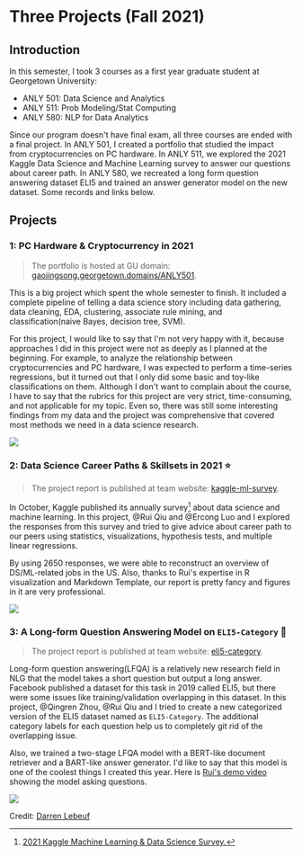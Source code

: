 # Three Projects (Fall 2021)


## Introduction

In this semester, I took 3 courses as a first year graduate student at Georgetown University: 

 - ANLY 501: Data Science and Analytics
 - ANLY 511: Prob Modeling/Stat Computing
 - ANLY 580: NLP for Data Analytics

Since our program doesn't have final exam, all three courses are ended with a final project. In ANLY 501, I created a portfolio that studied the impact from cryptocurrencies on PC hardware. In ANLY 511, we explored the 2021 Kaggle Data Science and Machine Learning survey to answer our questions about career path. In ANLY 580, we recreated a long form question answering dataset ELI5 and trained an answer generator model on the new dataset. Some records and links below.

## Projects

### 1: PC Hardware & Cryptocurrency in 2021

> The portfolio is hosted at GU domain: [gaojingsong.georgetown.domains/ANLY501](https://gaojingsong.georgetown.domains/ANLY501/1_introduction.html).

This is a big project which spent the whole semester to finish. It included a complete pipeline of telling a data science story including data gathering, data cleaning, EDA, clustering, associate rule mining, and classification(naive Bayes, decision tree, SVM). 

For this project, I would like to say that I'm not very happy with it, because approaches I did in this project were not as deeply as I planned at the beginning. For example, to analyze the relationship between cryptocurrencies and PC hardware, I was expected to perform a time-series regressions, but it turned out that I only did some basic and toy-like classifications on them. Although I don't want to complain about the course, I have to say that the rubrics for this project are very strict, time-consuming, and not applicable for my topic. Even so, there was still some interesting findings from my data and the project was comprehensive that covered most methods we need in a data science research. 

![](/images/posts/fall2021/project1.png)

### 2: Data Science Career Paths & Skillsets in 2021 :star:

> The project report is published at team website: [kaggle-ml-survey](https://celeritasml.github.io/kaggle-ml-survey/).

In October, Kaggle published its annually survey[^1] about data science and machine learning. In this project, @Rui Qiu and @Ercong Luo and I explored the responses from this survey and tried to give advice about career path to our peers using statistics, visualizations, hypothesis tests, and multiple linear regressions.

By using 2650 responses, we were able to reconstruct an overview of DS/ML-related jobs in the US. Also, thanks to Rui's expertise in R visualization and Markdown Template, our report is pretty fancy and figures in it are very professional. 

![](/images/posts/fall2021/project2.png)

[^1]: [2021 Kaggle Machine Learning & Data Science Survey.](https://www.kaggle.com/c/kaggle-survey-2021)

### 3: A Long-form Question Answering Model on `ELI5-Category` :star2:

> The project report is published at team website: [eli5-category](https://celeritasml.netlify.app/posts/2021-12-01-eli5c/).

Long-form question answering(LFQA) is a relatively new research field in NLG that the model takes a short question but output a long answer. Facebook published a dataset for this task in 2019 called ELI5, but there were some issues like training/validation overlapping in this dataset. In this project, @Qingren Zhou, @Rui Qiu and I tried to create a new categorized version of the ELI5 dataset named as `ELI5-Category`. The additional category labels for each question help us to completely git rid of the overlapping issue.

Also, we trained a two-stage LFQA model with a BERT-like document retriever and a BART-like answer generator. I'd like to say that this model is one of the coolest things I created this year. Here is [Rui's demo video](https://www.youtube.com/watch?v=XGEBU51gr00) showing the model asking questions.

![](/images/posts/fall2021/project3.png)

Credit: [Darren Lebeuf](http://landoflebeef.com/blog/2013/4/24/bert-and-bart)

